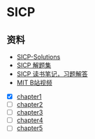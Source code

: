 # SICP
## 资料
- [SICP-Solutions](http://community.schemewiki.org/?SICP-Solutions)
- [SICP 解题集](https://sicp.readthedocs.io/en/latest/)
- [SICP 读书笔记，习题解答](https://github.com/jiacai2050/sicp)
- [MIT B站视频](https://www.bilibili.com/video/BV1Xx41117tr?p=6&spm_id_from=pageDriver)


- [X] [chapter1](./ch1)
- [ ] [chapter2](./ch2)
- [ ] [chapter3](./ch3)
- [ ] [chapter4](./ch4)
- [ ] [chapter5](./ch5)